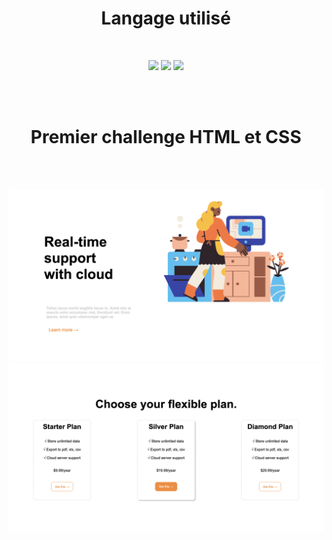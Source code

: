 <h1 align="center">
Langage utilisé
</h1>
<br>

<p align="center">
  <img src="https://img.shields.io/badge/HTML5-E34F26?style=for-the-badge&logo=html5&logoColor=white">
  <img src="https://img.shields.io/badge/CSS3-1572B6?style=for-the-badge&logo=css3&logoColor=white">
  <img src="https://img.shields.io/badge/GitHub-100000?style=for-the-badge&logo=github&logoColor=white">
</p>

<br>
<br>

<h1 align="center">Premier challenge HTML et CSS</h1>

<br>
<br>

![image](./capture2.png)
![image](./capture.png)

